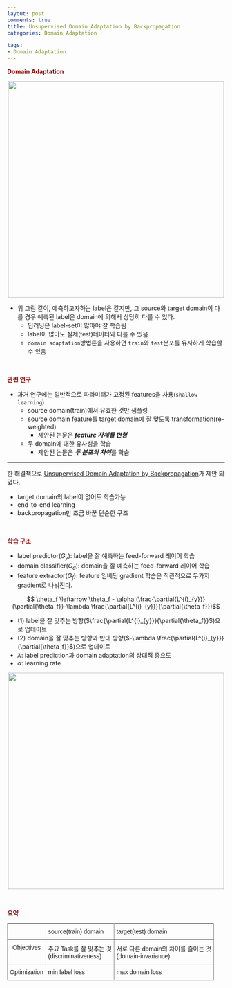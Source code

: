```yaml
---
layout: post
comments: true
title: Unsupervised Domain Adaptation by Backpropagation
categories: Domain Adaptation

tags:
- Domain Adaptation
---
```





**<span style='color:DarkRed'>Domain Adaptation</span>**


<p align="center"><img width="500" height="auto" src="https://i.imgur.com/BcCAeFw.png?1"></p>


- 위 그림 같이, 예측하고자하는 label은 같지만, 그 source와 target domain이 다를 경우 예측된 label은 domain에 의해서 상당히 다를 수 있다. 
	- 딥러닝은 label-set이 많아야 잘 학습됨
	- label이 많아도 실제(test)데이터와 다를 수 있음
	- ```domain adaptation```방법론을 사용하면 ```train```와 ```test```분포를 유사하게 학습할 수 있음

<br>


**<span style='color:DarkRed'>관련 연구</span>**

- 과거 연구에는 일반적으로 파라미터가 고정된 features을 사용(```shallow learning```)
	- source domain(train)에서 유효한 것만 샘플링
	- source domain feature를 target domain에 잘 맞도록 transformation(re-weighted)
		- 제안된 논문은 ***feature 자체를 변형***
	- 두 domain에 대한 유사성을 학습
		- 제안된 논문은 ***두 분포의 차이***를 학습

---

한 해결책으로 <a href="http://sites.skoltech.ru/compvision/projects/grl/files/paper.pdf">Unsupervised Domain Adaptation by Backpropagation</a>가 제안 되었다.

- target domain의 label이 없어도 학습가능	
- end-to-end learning
- backpropagation만 조금 바꾼 단순한 구조

<br>

**<span style='color:DarkRed'>학습 구조</span>**

- label predictor($G_y$): label을 잘 예측하는 feed-forward 레이어 학습
- domain classifier($G_d$): domain을 잘 예측하는 feed-forward 레이어 학습
- feature extractor($G_f$): feature 임베딩 gradient 학습은 직관적으로 두가지 gradient로 나눠진다.



$$ \theta_f \leftarrow \theta_f - \alpha (\frac{\partial{L^{i}_{y}}}{\partial{\theta_f}}-\lambda \frac{\partial{L^{i}_{y}}}{\partial{\theta_f}})$$



- (1) label을 잘 맞추는 방향($\frac{\partial{L^{i}_{y}}}{\partial{\theta_f}}$)으로 업데이트 
- (2) domain을 잘 맞추는 방향과 반대 방향($-\lambda \frac{\partial{L^{i}_{y}}}{\partial{\theta_f}}$)으로 업데이트
- $\lambda$: label prediction과 domain adaptation의 상대적 중요도
- $\alpha$: learning rate



<p align="center"><img width="500" height="auto" src="https://i.imgur.com/tl9MnEy.png"></p>


<br>



**<span style='color:DarkRed'>요약</span>**

<style type="text/css">
.tg  {border-collapse:collapse;border-spacing:0;margin:0px auto;}
.tg td{font-family:Arial, sans-serif;font-size:14px;padding:10px 5px;border-style:solid;border-width:1px;overflow:hidden;word-break:normal;border-color:black;}
.tg th{font-family:Arial, sans-serif;font-size:14px;font-weight:normal;padding:10px 5px;border-style:solid;border-width:1px;overflow:hidden;word-break:normal;border-color:black;}
.tg .tg-c3ow{border-color:inherit;text-align:center;vertical-align:top}
.tg .tg-0pky{border-color:inherit;text-align:left;vertical-align:top}
</style>
<table class="tg">
  <tr>
    <th class="tg-c3ow"></th>
    <th class="tg-0pky">source(train) domain</th>
    <th class="tg-0pky">target(test) domain</th>
  </tr>
  <tr>
    <td class="tg-c3ow">Objectives</td>
    <td class="tg-0pky">주요 Task를 잘 맞추는 것<br>(discriminativeness)</td>
    <td class="tg-0pky">서로 다른 domain의 차이를 줄이는 것<br>(domain-invariance)</td>
  </tr>
  <tr>
    <td class="tg-0pky">Optimization</td>
    <td class="tg-0pky">min label loss</td>
    <td class="tg-0pky">max domain loss</td>
  </tr>
</table>

